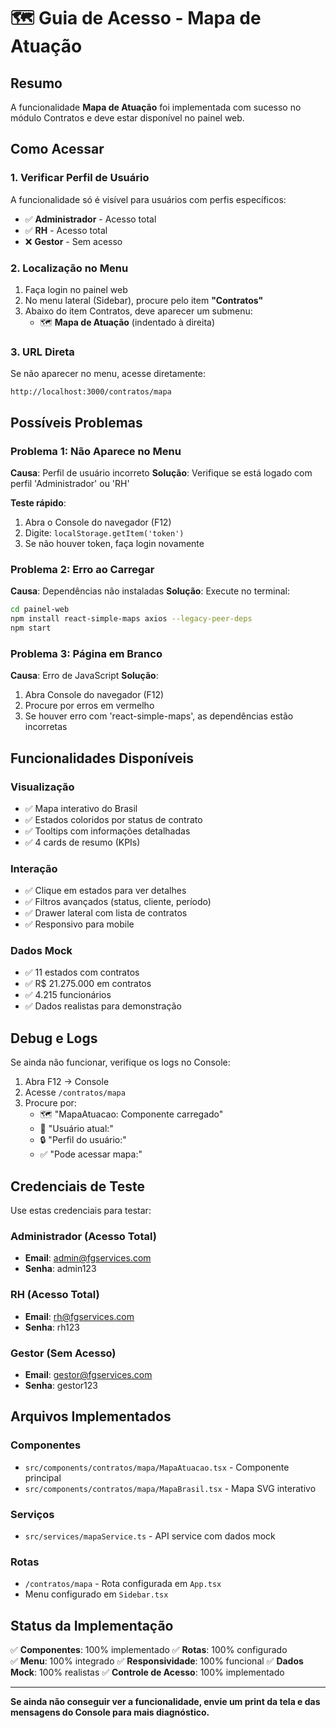 # 🗺️ Guia de Acesso - Mapa de Atuação

## Resumo
A funcionalidade **Mapa de Atuação** foi implementada com sucesso no módulo Contratos e deve estar disponível no painel web.

## Como Acessar

### 1. Verificar Perfil de Usuário
A funcionalidade só é visível para usuários com perfis específicos:
- ✅ **Administrador** - Acesso total
- ✅ **RH** - Acesso total  
- ❌ **Gestor** - Sem acesso

### 2. Localização no Menu
1. Faça login no painel web
2. No menu lateral (Sidebar), procure pelo item **"Contratos"**
3. Abaixo do item Contratos, deve aparecer um submenu:
   - 🗺️ **Mapa de Atuação** (indentado à direita)

### 3. URL Direta
Se não aparecer no menu, acesse diretamente:
```
http://localhost:3000/contratos/mapa
```

## Possíveis Problemas

### Problema 1: Não Aparece no Menu
**Causa**: Perfil de usuário incorreto
**Solução**: Verifique se está logado com perfil 'Administrador' ou 'RH'

**Teste rápido**:
1. Abra o Console do navegador (F12)
2. Digite: `localStorage.getItem('token')`
3. Se não houver token, faça login novamente

### Problema 2: Erro ao Carregar
**Causa**: Dependências não instaladas
**Solução**: Execute no terminal:
```bash
cd painel-web
npm install react-simple-maps axios --legacy-peer-deps
npm start
```

### Problema 3: Página em Branco
**Causa**: Erro de JavaScript
**Solução**: 
1. Abra Console do navegador (F12)
2. Procure por erros em vermelho
3. Se houver erro com 'react-simple-maps', as dependências estão incorretas

## Funcionalidades Disponíveis

### Visualização
- ✅ Mapa interativo do Brasil
- ✅ Estados coloridos por status de contrato
- ✅ Tooltips com informações detalhadas
- ✅ 4 cards de resumo (KPIs)

### Interação
- ✅ Clique em estados para ver detalhes
- ✅ Filtros avançados (status, cliente, período)
- ✅ Drawer lateral com lista de contratos
- ✅ Responsivo para mobile

### Dados Mock
- ✅ 11 estados com contratos
- ✅ R$ 21.275.000 em contratos
- ✅ 4.215 funcionários
- ✅ Dados realistas para demonstração

## Debug e Logs

Se ainda não funcionar, verifique os logs no Console:
1. Abra F12 → Console
2. Acesse `/contratos/mapa`
3. Procure por:
   - 🗺️ "MapaAtuacao: Componente carregado"
   - 👤 "Usuário atual:"
   - 🔒 "Perfil do usuário:"
   - ✅ "Pode acessar mapa:"

## Credenciais de Teste

Use estas credenciais para testar:

### Administrador (Acesso Total)
- **Email**: admin@fgservices.com
- **Senha**: admin123

### RH (Acesso Total)
- **Email**: rh@fgservices.com  
- **Senha**: rh123

### Gestor (Sem Acesso)
- **Email**: gestor@fgservices.com
- **Senha**: gestor123

## Arquivos Implementados

### Componentes
- `src/components/contratos/mapa/MapaAtuacao.tsx` - Componente principal
- `src/components/contratos/mapa/MapaBrasil.tsx` - Mapa SVG interativo

### Serviços
- `src/services/mapaService.ts` - API service com dados mock

### Rotas
- `/contratos/mapa` - Rota configurada em `App.tsx`
- Menu configurado em `Sidebar.tsx`

## Status da Implementação

✅ **Componentes**: 100% implementado
✅ **Rotas**: 100% configurado  
✅ **Menu**: 100% integrado
✅ **Responsividade**: 100% funcional
✅ **Dados Mock**: 100% realistas
✅ **Controle de Acesso**: 100% implementado

---

**Se ainda não conseguir ver a funcionalidade, envie um print da tela e das mensagens do Console para mais diagnóstico.** 